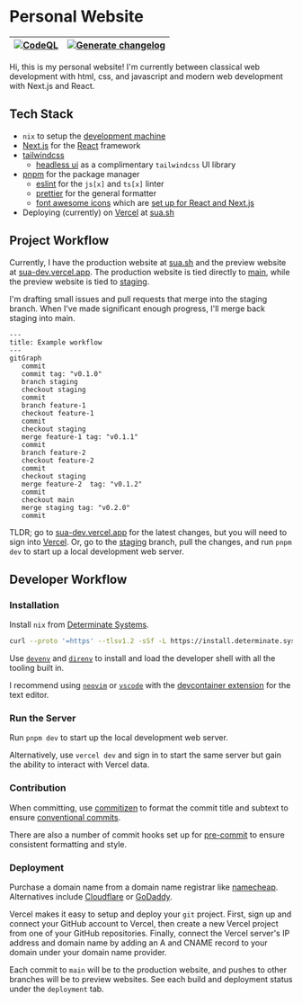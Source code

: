 # Personal Website

| [![CodeQL](https://github.com/suasuasuasuasua/personal-website/actions/workflows/github-code-scanning/codeql/badge.svg)](https://github.com/suasuasuasuasua/personal-website/actions/workflows/github-code-scanning/codeql) | [![Generate changelog](https://github.com/suasuasuasuasua/personal-website/actions/workflows/changelog.yml/badge.svg)](https://github.com/suasuasuasuasua/personal-website/actions/workflows/changelog.yml) |
| --------------------------------------------------------------------------------------------------------------------------------------------------------------------------------------------------------------------------- | ----------------------------------------------------------------------------------------------------------------------------------------------------------------------------------------------------------- |

Hi, this is my personal website! I'm currently between classical web development
with html, css, and javascript and modern web development with Next.js and
React.

## Tech Stack

- `nix` to setup the [development machine](#developer-workflow)
- [Next.js](https://nextjs.org) for the [React](https://react.dev) framework
- [tailwindcss](https://tailwindcss.com)
  - [headless ui](https://headlessui.com/) as a complimentary `tailwindcss` UI
    library
- [pnpm](https://pnpm.io) for the package manager
  - [eslint](https://eslint.org) for the `js[x]` and `ts[x]` linter
  - [prettier](https://prettier.io) for the general formatter
  - [font awesome icons](https://fontawesome.com) which are
    [set up for React and Next.js](https://docs.fontawesome.com/web/use-with/react)
- Deploying (currently) on [Vercel](https://vercel.com) at
  [sua.sh](https://sua.sh)

## Project Workflow

Currently, I have the production website at [sua.sh](https://sua.sh) and the
preview website at [sua-dev.vercel.app](https://sua-dev.vercel.app). The
production website is tied directly to
[main](https://github.com/suasuasuasuasua/personal-website/tree/main), while the
preview website is tied to
[staging](https://github.com/suasuasuasuasua/personal-website/tree/staging).

I'm drafting small issues and pull requests that merge into the staging branch.
When I've made significant enough progress, I'll merge back staging into main.

```mermaid
---
title: Example workflow
---
gitGraph
   commit
   commit tag: "v0.1.0"
   branch staging
   checkout staging
   commit
   branch feature-1
   checkout feature-1
   commit
   checkout staging
   merge feature-1 tag: "v0.1.1"
   commit
   branch feature-2
   checkout feature-2
   commit
   checkout staging
   merge feature-2  tag: "v0.1.2"
   commit
   checkout main
   merge staging tag: "v0.2.0"
   commit
```

TLDR; go to [sua-dev.vercel.app](https://sua-dev.vercel.app) for the latest
changes, but you will need to sign into [Vercel](https://vercel.com). Or, go to
the [staging](https://github.com/suasuasuasuasua/personal-website/tree/staging)
branch, pull the changes, and run `pnpm dev` to start up a local development web
server.

## Developer Workflow

### Installation

Install `nix` from
[Determinate Systems](https://determinate.systems/posts/determinate-nix-installer/).

```bash
curl --proto '=https' --tlsv1.2 -sSf -L https://install.determinate.systems/nix | sh -s -- install
```

Use [`devenv`](https://devenv.sh) and [`direnv`](https://direnv.net) to install
and load the developer shell with all the tooling built in.

I recommend using [`neovim`](https://neovim.io) or
[`vscode`](https://code.visualstudio.com) with the
[devcontainer extension](https://marketplace.visualstudio.com/items?itemName=ms-vscode-remote.remote-containers)
for the text editor.

### Run the Server

Run `pnpm dev` to start up the local development web server.

Alternatively, use `vercel dev` and sign in to start the same server but gain
the ability to interact with Vercel data.

### Contribution

When committing, use
[commitizen](https://commitizen-tools.github.io/commitizen/) to format the
commit title and subtext to ensure
[conventional commits](https://www.conventionalcommits.org/en/v1.0.0/).

There are also a number of commit hooks set up for
[pre-commit](https://pre-commit.com) to ensure consistent formatting and style.

### Deployment

Purchase a domain name from a domain name registrar like
[namecheap](https://www.namecheap.com/). Alternatives include
[Cloudflare](https://www.cloudflare.com/products/registrar/) or
[GoDaddy](https://www.godaddy.com/).

Vercel makes it easy to setup and deploy your `git` project. First, sign up and
connect your GitHub account to Vercel, then create a new Vercel project from one
of your GitHub repositories. Finally, connect the Vercel server's IP address and
domain name by adding an A and CNAME record to your domain under your domain
name provider.

Each commit to `main` will be to the production website, and pushes to other
branches will be to preview websites. See each build and deployment status under
the `deployment` tab.
